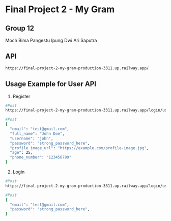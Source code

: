 # Final Project 2 - My Gram

## Group 12

Moch Bima Pangestu
Ipung Dwi Ari Saputra

## API

```bash
https://final-project-2-my-gram-production-3311.up.railway.app/

```

## Usage Example for User API
1. Register
   
```bash
#Post
https://final-project-2-my-gram-production-3311.up.railway.app/login/user/register

```

```bash
#Post
{
  "email": "test@gmail.com",
  "full_name": "John Doe",
  "username": "john",
  "password": "strong_password_here",
  "profile_image_url": "https://example.com/profile-image.jpg",
  "age": 25,
  "phone_number": "123456789"
}

```

2. Login

```bash
#Post
https://final-project-2-my-gram-production-3311.up.railway.app/login/user/login

```

```bash
#Post
{
  "email": "test@gmail.com",
  "password": "strong_password_here",
}


 
